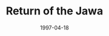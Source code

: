 ---
mission_id: rotjawa
editorsChoice:
title: "Return of the Jawa"
authors: 
    - "Gary Console"
date: 1997-04-18
filename: 
description: "The Rebellion has found another secret Imperial base to dispose of. This base is being used to train Jawas to be stormtroopers because, after the bad PR of losing two Death Stars, the Empire is desperate for recruits. The Empire has realized that building self-destruct mechanisms into every base is a bad idea, and Kyle Katarn is called upon to disable the base's defenses so the Rebel fleet can nuke the site from above."
cover: "rotjawa.png"
levelReplaced:	SECBASE
difficulty: no
bm:	yes
fme: no
wax: yes
three_do: yes
voc: no
gmd: no
vue: no
lfd: no
base: "New level from scratch" 
editors: "DFUSE"

---